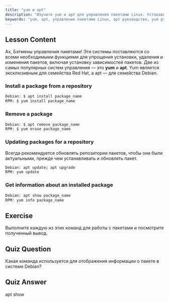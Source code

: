 ```yaml
---
title: "yum и apt"
description: "Изучите yum и apt для управления пакетами Linux. Устанавливайте, удаляйте и обновляйте программное обеспечение в системах Debian/RPM с помощью этого руководства для начинающих. Начните сегодня!"
keywords: "yum, apt, управление пакетами Linux, apt руководство, yum руководство, команды Linux, руководство для начинающих, установка пакетов"
---
```


## Lesson Content

Ах, Бэтмены управления пакетами! Эти системы поставляются со всеми необходимыми функциями для упрощения установки, удаления и изменения пакетов, включая установку зависимостей пакетов. Две из самых популярных систем управления — это **yum** и **apt**. Yum является эксклюзивным для семейства Red Hat, а apt — для семейства Debian.

### Install a package from a repository

```bash
Debian: $ apt install package_name
RPM: $ yum install package_name
```

### Remove a package

```bash
Debian: $ apt remove package_name
RPM: $ yum erase package_name
```

### Updating packages for a repository

Всегда рекомендуется обновлять репозитории пакетов, чтобы они были актуальными, прежде чем устанавливать и обновлять пакет.

```bash
Debian: apt update; apt upgrade
RPM: yum update
```

### Get information about an installed package

```bash
Debian: apt show package_name
RPM: yum info package_name
```

## Exercise

Выполните каждую из этих команд для работы с пакетами и посмотрите полученный вывод.

## Quiz Question

Какая команда используется для отображения информации о пакете в системе Debian?

## Quiz Answer

apt show
